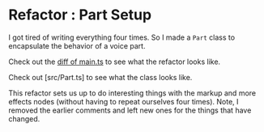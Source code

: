 # Refactor : Part Setup

I got tired of writing everything four times. So I made a `Part` class to encapsulate the behavior of a voice part.

Check out the [diff of main.ts]() to see what the refactor looks like.

Check out [src/Part.ts] to see what the class looks like.

This refactor sets us up to do interesting things with the markup and more effects nodes (without having to repeat ourselves four times). Note, I removed the earlier comments and left new ones for the things that have changed.
